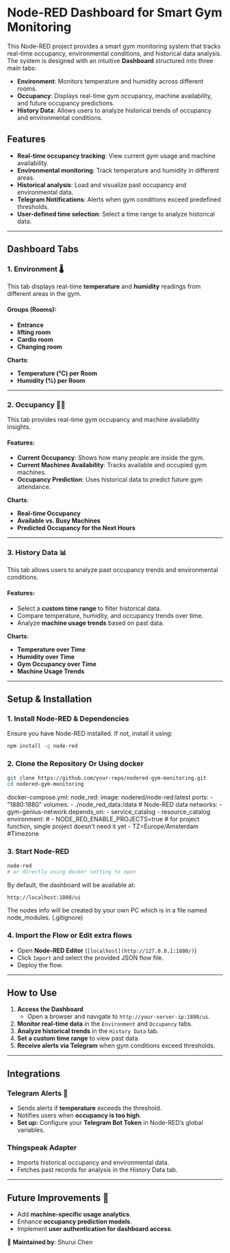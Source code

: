 # Node-RED Dashboard for Smart Gym Monitoring

This Node-RED project provides a smart gym monitoring system that tracks real-time occupancy, environmental conditions, and historical data analysis. The system is designed with an intuitive **Dashboard** structured into three main tabs:

- **Environment**: Monitors temperature and humidity across different rooms.
- **Occupancy**: Displays real-time gym occupancy, machine availability, and future occupancy predictions.
- **History Data**: Allows users to analyze historical trends of occupancy and environmental conditions.

## Features

- **Real-time occupancy tracking**: View current gym usage and machine availability.
- **Environmental monitoring**: Track temperature and humidity in different areas.
- **Historical analysis**: Load and visualize past occupancy and environmental data.
- **Telegram Notifications**: Alerts when gym conditions exceed predefined thresholds.
- **User-defined time selection**: Select a time range to analyze historical data.

---

## Dashboard Tabs

### **1. Environment** 🌡️

This tab displays real-time **temperature** and **humidity** readings from different areas in the gym.

#### **Groups (Rooms)**:

- **Entrance**
- **lifting room**
- **Cardio room**
- **Changing room**

**Charts**:

- **Temperature (°C) per Room**
- **Humidity (%) per Room**

---

### **2. Occupancy** 🏋️‍♂️

This tab provides real-time gym occupancy and machine availability insights.

#### **Features**:

- **Current Occupancy**: Shows how many people are inside the gym.
- **Current Machines Availability**: Tracks available and occupied gym machines.
- **Occupancy Prediction**: Uses historical data to predict future gym attendance.

**Charts**:

- **Real-time Occupancy**
- **Available vs. Busy Machines**
- **Predicted Occupancy for the Next Hours**

---

### **3. History Data** 📊

This tab allows users to analyze past occupancy trends and environmental conditions.

#### **Features**:

- Select a **custom time range** to filter historical data.
- Compare temperature, humidity, and occupancy trends over time.
- Analyze **machine usage trends** based on past data.

**Charts**:

- **Temperature over Time**
- **Humidity over Time**
- **Gym Occupancy over Time**
- **Machine Usage Trends**

---

## Setup & Installation

### **1. Install Node-RED & Dependencies**

Ensure you have Node-RED installed. If not, install it using:

```bash
npm install -g node-red
```

### **2. Clone the Repository Or Using docker**

```bash
git clone https://github.com/your-repo/nodered-gym-monitoring.git
cd nodered-gym-monitoring
```

docker-compose.yml:
node_red:
    image: nodered/node-red:latest
    ports:
      - "1880:1880"
    volumes:
      - ./node_red_data:/data  #  Node-RED data
    networks:
      - gym-genius-network
    depends_on:
      - service_catalog
      - resource_catalog
    environment:
      # - NODE_RED_ENABLE_PROJECTS=true  # for project function, single project doesn't need it yet 
      - TZ=Europe/Amsterdam #Timezone

### **3. Start Node-RED**

```bash
node-red
# or directly using docker setting to open
```

By default, the dashboard will be available at:

```
http://localhost:1880/ui
```
The nodes info will be created by your own PC which is in a file named node_modules. (.gitignore)
### **4. Import the Flow or Edit extra flows**

- Open **Node-RED Editor** (`[localhost](http://127.0.0.1:1880/)`)
- Click `Import` and select the provided JSON flow file.
- Deploy the flow.

---

## **How to Use**

1. **Access the Dashboard**
   - Open a browser and navigate to `http://your-server-ip:1880/ui`.
2. **Monitor real-time data** in the `Environment` and `Occupancy` tabs.
3. **Analyze historical trends** in the `History Data` tab.
4. **Set a custom time range** to view past data.
5. **Receive alerts via Telegram** when gym conditions exceed thresholds.

---

## **Integrations**

### **Telegram Alerts** 📲

- Sends alerts if **temperature** exceeds the threshold.
- Notifies users when **occupancy is too high**.
- **Set up:** Configure your **Telegram Bot Token** in Node-RED’s global variables.

### **Thingspeak Adapter**

- Imports historical occupancy and environmental data.
- Fetches past records for analysis in the History Data tab.

---

## **Future Improvements** 🚀

- Add **machine-specific usage analytics**.
- Enhance **occupancy prediction models**.
- Implement **user authentication for dashboard access**.

📌 **Maintained by**: Shurui Chen

